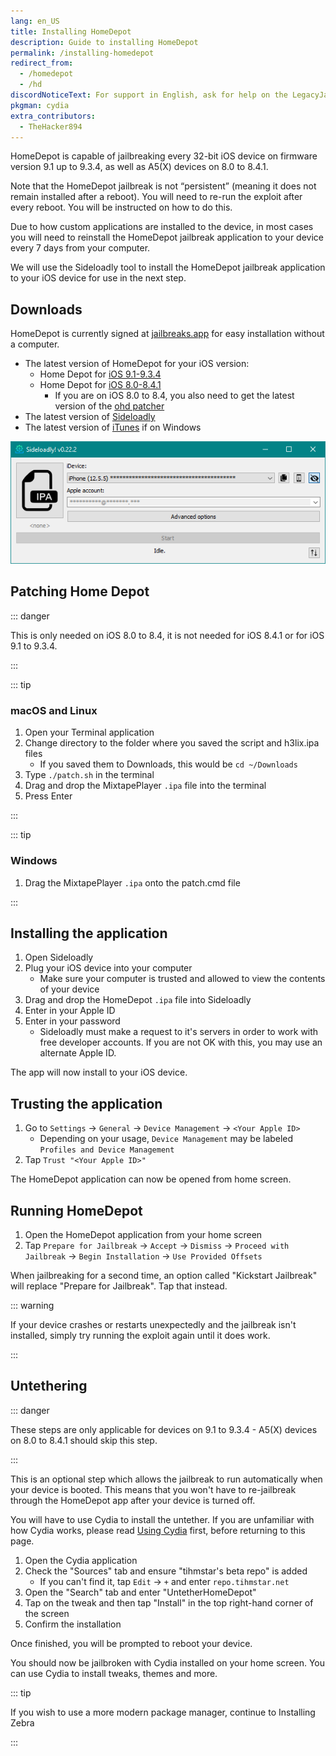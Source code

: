 ```yaml
---
lang: en_US
title: Installing HomeDepot
description: Guide to installing HomeDepot
permalink: /installing-homedepot
redirect_from:
  - /homedepot
  - /hd
discordNoticeText: For support in English, ask for help on the LegacyJailbreak [Discord Server](http://discord.legacyjailbreak.com/).
pkgman: cydia
extra_contributors:
  - TheHacker894
---
```


HomeDepot is capable of jailbreaking every 32-bit iOS device on firmware version 9.1 up to 9.3.4, as well as A5(X) devices on 8.0 to 8.4.1.

Note that the HomeDepot jailbreak is not “persistent” (meaning it does not remain installed after a reboot). You will need to re-run the exploit after every reboot. You will be instructed on how to do this.

Due to how custom applications are installed to the device, in most cases you will need to reinstall the HomeDepot jailbreak application to your device every 7 days from your computer.

We will use the Sideloadly tool to install the HomeDepot jailbreak application to your iOS device for use in the next step.

## Downloads

<div class="custom-container tip" id="ifJailbreaksAppSigned"><p>
HomeDepot is currently signed at <a href="https://jailbreaks.app/legacy.html" target="_blank">jailbreaks.app</a> for easy installation without a computer.
</p></div>

- The latest version of HomeDepot for your iOS version:
  - Home Depot for [iOS 9.1-9.3.4](http://wall.supplies/)
  - Home Depot for [iOS 8.0-8.4.1](http://wall.supplies/OLD%20iPhone%20HACKED.html)
    - If you are on iOS 8.0 to 8.4, you also need to get the latest version of the [ohd patcher](https://github.com/LukeZGD/ohd/releases)
- The latest version of [Sideloadly](https://sideloadly.io/)
- The latest version of [iTunes](https://www.apple.com/itunes/download/win32) if on Windows

![A screenshot of the Sideloadly application (Windows)](/assets/images/sideloadly_win.png)

## Patching Home Depot

::: danger

This is only needed on iOS 8.0 to 8.4, it is not needed for iOS 8.4.1 or for iOS 9.1 to 9.3.4.

:::

::: tip

### macOS and Linux

1. Open your Terminal application
1. Change directory to the folder where you saved the script and h3lix.ipa files
   - If you saved them to Downloads, this would be `cd ~/Downloads`
1. Type `./patch.sh` in the terminal
1. Drag and drop the MixtapePlayer `.ipa` file into the terminal
1. Press Enter

:::

::: tip

### Windows

1. Drag the MixtapePlayer `.ipa` onto the patch.cmd file

:::

## Installing the application

1. Open Sideloadly
1. Plug your iOS device into your computer
    - Make sure your computer is trusted and allowed to view the contents of your device
1. Drag and drop the HomeDepot `.ipa` file into Sideloadly
1. Enter in your Apple ID
1. Enter in your password
    - Sideloadly must make a request to it's servers in order to work with free developer accounts. If you are not OK with this, you may use an alternate Apple ID.

The app will now install to your iOS device.

## Trusting the application

1. Go to `Settings` -> `General` -> `Device Management` -> `<Your Apple ID>`
    - Depending on your usage, `Device Management` may be labeled `Profiles and Device Management`
1. Tap `Trust "<Your Apple ID>"`

The HomeDepot application can now be opened from home screen.

## Running HomeDepot

1. Open the HomeDepot application from your home screen
1. Tap `Prepare for Jailbreak` -> `Accept` -> `Dismiss` -> `Proceed with Jailbreak` -> `Begin Installation` -> `Use Provided Offsets`

When jailbreaking for a second time, an option called "Kickstart Jailbreak" will replace "Prepare for Jailbreak". Tap that instead.

::: warning

If your device crashes or restarts unexpectedly and the jailbreak isn't installed, simply try running the exploit again until it does work.

:::

## Untethering

::: danger

These steps are only applicable for devices on 9.1 to 9.3.4 - A5(X) devices on 8.0 to 8.4.1 should skip this step.

:::

This is an optional step which allows the jailbreak to run automatically when your device is booted. This means that you won't have to re-jailbreak through the HomeDepot app after your device is turned off.

You will have to use Cydia to install the untether. If you are unfamiliar with how Cydia works, please read [Using Cydia](/installing-homedepot/using-cydia.html) first, before returning to this page.

1. Open the Cydia application
1. Check the "Sources" tab and ensure "tihmstar's beta repo" is added
    - If you can't find it, tap `Edit` -> `+` and enter `repo.tihmstar.net`
1. Open the "Search" tab and enter "UntetherHomeDepot"
1. Tap on the tweak and then tap "Install" in the top right-hand corner of the screen
1. Confirm the installation

Once finished, you will be prompted to reboot your device.

You should now be jailbroken with Cydia installed on your home screen. You can use Cydia to install <router-link to="/faq/#what-are-tweaks">tweaks</router-link>, themes and more.

::: tip

If you wish to use a more modern package manager, continue to <router-link to="/installing-zebra">Installing Zebra</router-link>

:::